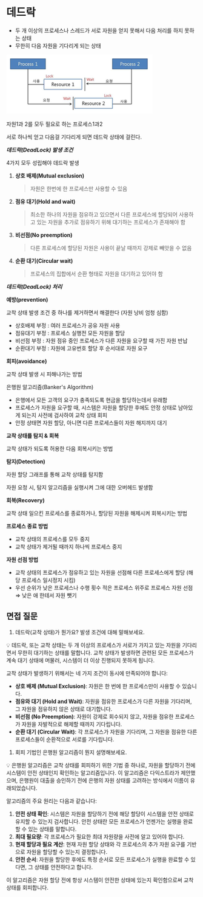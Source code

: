 # 데드락

- 두 개 이상의 프로세스나 스레드가 서로 자원을 얻지 못해서 다음 처리를 하지 못하는 상태
- 무한히 다음 자원을 기다리게 되는 상태

![Alt text](image.png)

자원1과 2를 모두 필요로 하는 프로세스1과2

서로 하나씩 얻고 다음걸 기다리게 되면 데드락 상태에 걸린다.

**_데드락(DeadLock) 발생 조건_**

4가지 모두 성립해야 데드락 발생

1. **상호 배제(Mutual exclusion)**

   > 자원은 한번에 한 프로세스만 사용할 수 있음

2. **점유 대기(Hold and wait)**

   > 최소한 하나의 자원을 점유하고 있으면서 다른 프로세스에 할당되어 사용하고 있는 자원을 추가로 점유하기 위해 대기하는 프로세스가 존재해야 함

3. **비선점(No preemption)**

   > 다른 프로세스에 할당된 자원은 사용이 끝날 때까지 강제로 빼앗을 수 없음

4. **순환 대기(Circular wait)**

   > 프로세스의 집합에서 순환 형태로 자원을 대기하고 있어야 함

**_데드락(DeadLock) 처리_**

**예방(prevention)**

교착 상태 발생 조건 중 하나를 제거하면서 해결한다 (자원 낭비 엄청 심함)

- 상호배제 부정 : 여러 프로세스가 공유 자원 사용
- 점유대기 부정 : 프로세스 실행전 모든 자원을 할당
- 비선점 부정 : 자원 점유 중인 프로세스가 다른 자원을 요구할 때 가진 자원 반납
- 순환대기 부정 : 자원에 고유번호 할당 후 순서대로 자원 요구

**회피(avoidance)**

교착 상태 발생 시 피해나가는 방법

은행원 알고리즘(Banker's Algorithm)

- 은행에서 모든 고객의 요구가 충족되도록 현금을 할당하는데서 유래함
- 프로세스가 자원을 요구할 때, 시스템은 자원을 할당한 후에도 안정 상태로 남아있게 되는지 사전에 검사하여 교착 상태 회피
- 안정 상태면 자원 할당, 아니면 다른 프로세스들이 자원 해지까지 대기

**교착 상태를 탐지 & 회복**

교착 상태가 되도록 허용한 다음 회복시키는 방법

**탐지(Detection)**

자원 할당 그래프를 통해 교착 상태를 탐지함

자원 요청 시, 탐지 알고리즘을 실행시켜 그에 대한 오버헤드 발생함

**회복(Recovery)**

교착 상태 일으킨 프로세스를 종료하거나, 할당된 자원을 해제시켜 회복시키는 방법

**프로세스 종료 방법**

- 교착 상태의 프로세스를 모두 중지
- 교착 상태가 제거될 때까지 하나씩 프로세스 중지

**자원 선점 방법**

- 교착 상태의 프로세스가 점유하고 있는 자원을 선점해 다른 프로세스에게 할당 (해당 프로세스 일시정지 시킴)
- 우선 순위가 낮은 프로세스나 수행 횟수 적은 프로세스 위주로 프로세스 자원 선점
  ⇒ 낮은 애 한테서 자원 뺏기

## 면접 질문

1. 데드락(교착 상태)가 뭔가요? 발생 조건에 대해 말해보세요.

<aside>
💡 데드락, 또는 교착 상태는 두 개 이상의 프로세스가 서로가 가지고 있는 자원을 기다리면서 무한히 대기하는 상태를 말합니다. 교착 상태가 발생하면 관련된 모든 프로세스가 계속 대기 상태에 머물러, 시스템이 더 이상 진행되지 못하게 됩니다.

교착 상태가 발생하기 위해서는 네 가지 조건이 동시에 만족되어야 합니다:

- **상호 배제 (Mutual Exclusion)**: 자원은 한 번에 한 프로세스만이 사용할 수 있습니다.
- **점유와 대기 (Hold and Wait)**: 자원을 점유한 프로세스가 다른 자원을 기다리며, 그 자원을 점유하지 않은 상태로 대기합니다.
- **비선점 (No Preemption)**: 자원이 강제로 회수되지 않고, 자원을 점유한 프로세스가 자원을 자발적으로 해제할 때까지 기다립니다.
- **순환 대기 (Circular Wait)**: 각 프로세스가 자원을 기다리며, 그 자원을 점유한 다른 프로세스들이 순환적으로 서로를 기다립니다.
</aside>

1. 회피 기법인 은행원 알고리즘이 뭔지 설명해보세요.

<aside>
💡 은행원 알고리즘은 교착 상태를 회피하기 위한 기법 중 하나로, 자원을 할당하기 전에 시스템이 안전 상태인지 확인하는 알고리즘입니다. 이 알고리즘은 다익스트라가 제안했으며, 은행원이 대출을 승인하기 전에 은행의 자원 상태를 고려하는 방식에서 이름이 유래되었습니다.

알고리즘의 주요 원리는 다음과 같습니다:

1. **안전 상태 확인**: 시스템은 자원을 할당하기 전에 해당 할당이 시스템을 안전 상태로 유지할 수 있는지 검사합니다. 안전 상태란 모든 프로세스가 언젠가는 실행을 완료할 수 있는 상태를 말합니다.
2. **최대 필요량**: 각 프로세스가 필요한 최대 자원량을 사전에 알고 있어야 합니다.
3. **현재 할당과 필요 계산**: 현재 자원 할당 상태와 각 프로세스의 추가 자원 요구를 기반으로 자원을 할당할 수 있는지 결정합니다.
4. **안전 순서**: 자원을 할당한 후에도 특정 순서로 모든 프로세스가 실행을 완료할 수 있다면, 그 상태를 안전하다고 합니다.

이 알고리즘은 자원 할당 전에 항상 시스템이 안전한 상태에 있는지 확인함으로써 교착 상태를 회피합니다.

</aside>
